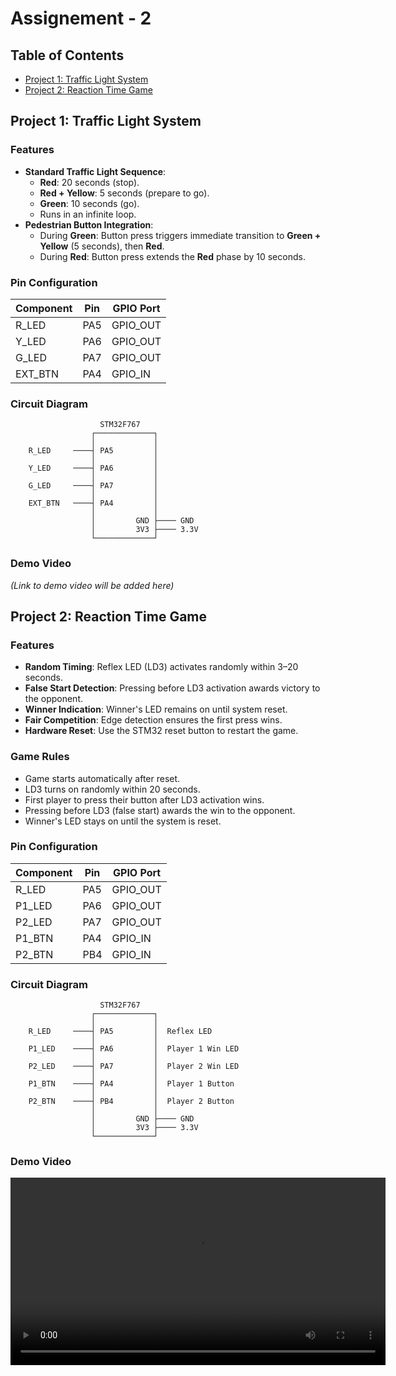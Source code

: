 # Assignement - 2

## Table of Contents
- [Project 1: Traffic Light System](#project-1-traffic-light-system)
- [Project 2: Reaction Time Game](#project-2-reaction-time-game)

## Project 1: Traffic Light System

### Features
- **Standard Traffic Light Sequence**:
  - **Red**: 20 seconds (stop).
  - **Red + Yellow**: 5 seconds (prepare to go).
  - **Green**: 10 seconds (go).
  - Runs in an infinite loop.
- **Pedestrian Button Integration**:
  - During **Green**: Button press triggers immediate transition to **Green + Yellow** (5 seconds), then **Red**.
  - During **Red**: Button press extends the **Red** phase by 10 seconds.

### Pin Configuration
| Component | Pin | GPIO Port |
|-----------|-----|-----------|
| R_LED     | PA5 | GPIO_OUT  |
| Y_LED     | PA6 | GPIO_OUT  |
| G_LED     | PA7 | GPIO_OUT  |
| EXT_BTN   | PA4 | GPIO_IN   |

### Circuit Diagram
```
                    STM32F767
                  ┌─────────────┐
                  │             │
    R_LED     ────┤ PA5         │
                  │             │
    Y_LED     ────┤ PA6         │
                  │             │
    G_LED     ────┤ PA7         │
                  │             │
    EXT_BTN   ────┤ PA4         │
                  │             │
                  │         GND ├──── GND
                  │         3V3 ├──── 3.3V
                  └─────────────┘
```

### Demo Video
*(Link to demo video will be added here)*

## Project 2: Reaction Time Game

### Features
- **Random Timing**: Reflex LED (LD3) activates randomly within 3–20 seconds.
- **False Start Detection**: Pressing before LD3 activation awards victory to the opponent.
- **Winner Indication**: Winner's LED remains on until system reset.
- **Fair Competition**: Edge detection ensures the first press wins.
- **Hardware Reset**: Use the STM32 reset button to restart the game.

### Game Rules
- Game starts automatically after reset.
- LD3 turns on randomly within 20 seconds.
- First player to press their button after LD3 activation wins.
- Pressing before LD3 (false start) awards the win to the opponent.
- Winner's LED stays on until the system is reset.

### Pin Configuration
| Component | Pin | GPIO Port |
|-----------|-----|-----------|
| R_LED     | PA5 | GPIO_OUT  |
| P1_LED    | PA6 | GPIO_OUT  |
| P2_LED    | PA7 | GPIO_OUT  |
| P1_BTN    | PA4 | GPIO_IN   |
| P2_BTN    | PB4 | GPIO_IN   |

### Circuit Diagram
```
                    STM32F767
                  ┌─────────────┐
                  │             │
    R_LED     ────┤ PA5         │  Reflex LED
                  │             │
    P1_LED    ────┤ PA6         │  Player 1 Win LED
                  │             │
    P2_LED    ────┤ PA7         │  Player 2 Win LED
                  │             │
    P1_BTN    ────┤ PA4         │  Player 1 Button
                  │             │
    P2_BTN    ────┤ PB4         │  Player 2 Button
                  │             │
                  │         GND ├──── GND
                  │         3V3 ├──── 3.3V
                  └─────────────┘
```

### Demo Video
<video src="media/reaction_game.mp4" controls width="600"></video>
